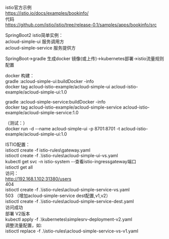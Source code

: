 istio官方示例<br/>
https://istio.io/docs/examples/bookinfo/<br/>
代码<br/>
https://github.com/istio/istio/tree/release-0.1/samples/apps/bookinfo/src<br/>

SpringBoot2  istio简单实例：<br/>
acloud-simple-ui 服务调用方<br/>
acloud-simple-service 服务提供方<br/>

<!-- Istio承担了注册中心，服务网关，配置中心替换，调用链使用Istio的Jaeger -->
SpringBoot->gradle 生成docker 镜像(或上传)->kubernetes部署->istio流量规则配置<br/>

docker 构建：<br/>
gradle :acloud-simple-ui:buildDocker -info<br/>
docker tag acloud-istio-example/acloud-simple-ui acloud-istio-example/acloud-simple-ui:1.0<br/>

gradle :acloud-simple-service:buildDocker -info<br/>
docker tag acloud-istio-example/acloud-simple-service acloud-istio-example/acloud-simple-service:1.0<br/>

（测试：）<br/>
docker run -d  --name acloud-simple-ui -p 8701:8701 -t acloud-istio-example/acloud-simple-ui:1.0<br/>

ISTIO配置：<br/>
istioctl create -f istio-rules\gateway.yaml     <br/>
istioctl create -f .\istio-rules\acloud-simple-ui-vs.yaml     <br/>
kubectl get svc -n istio-system		--查看istio-ingressgateway端口     <br/>
istioctl get all     <br/>
访问：     <br/>
http://192.168.1.102:31380/users     <br/>
404     <br/>
istioctl create -f .\istio-rules\acloud-simple-service-vs.yaml     <br/>
503 （增加acloud-simple-service dest配置,v1,v2）     <br/>
istioctl create -f .\istio-rules\acloud-simple-service-dest.yaml     <br/>
访问成功<br/>
部署 V2版本     <br/>
kubectl apply -f .\kubernetes\simplesrv-deployment-v2.yaml     <br/>
调整流量配置，如:     <br/>
istioctl replace -f .\istio-rules\acloud-simple-service-vs-v1.yaml      <br/>

